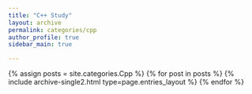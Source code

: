 ```yaml
---
title: "C++ Study"
layout: archive
permalink: categories/cpp
author_profile: true
sidebar_main: true

--- 
```


{% assign posts = site.categories.Cpp %}
{% for post in posts %} {% include archive-single2.html type=page.entries_layout %} {% endfor %}
